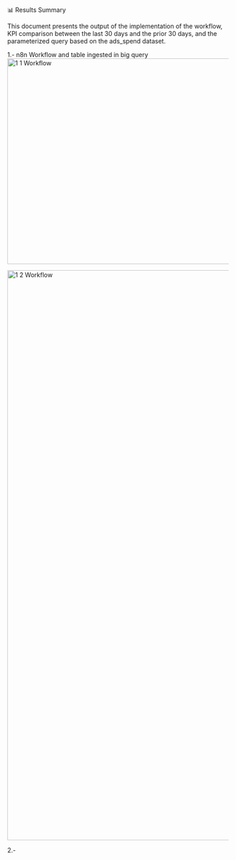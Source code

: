 
 📊 Results Summary

This document presents the output of the implementation of the workflow, KPI comparison between the last 30 days and the prior 30 days, and the parameterized query based on the ads_spend dataset.

1.- n8n Workflow and table ingested in big query
<img width="1307" height="468" alt="1 1 Workflow" src="https://github.com/user-attachments/assets/860a8cf0-f001-4a60-a14c-eb06afd0d002" />

<img width="2461" height="1297" alt="1 2 Workflow" src="https://github.com/user-attachments/assets/52e0f828-26c8-4443-8e1e-f15632b07714" />


2.- 


